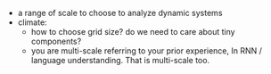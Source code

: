 - a range of scale to choose to analyze dynamic systems
- climate:
	- how to choose grid size? do we need to care about tiny components?
	- you are multi-scale referring to your prior experience, In RNN / language understanding. That is multi-scale too. 